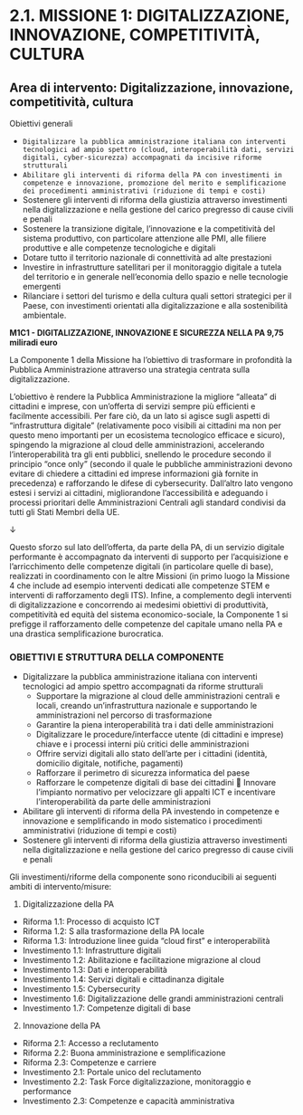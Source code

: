 # 2.1. MISSIONE 1: DIGITALIZZAZIONE, INNOVAZIONE, COMPETITIVITÀ, CULTURA

## Area di intervento: Digitalizzazione, innovazione, competitività, cultura

Obiettivi generali 

- `Digitalizzare la pubblica amministrazione italiana con interventi tecnologici ad ampio spettro (cloud, interoperabilità dati, servizi digitali, cyber-sicurezza) accompagnati da incisive riforme strutturali ` 
- `Abilitare gli interventi di riforma della PA con investimenti in competenze e innovazione, promozione del merito e semplificazione dei procedimenti amministrativi (riduzione di tempi e costi)` 
- Sostenere gli interventi di riforma della giustizia attraverso investimenti nella digitalizzazione e nella gestione del carico pregresso di cause civili e penali
- Sostenere la transizione digitale, l’innovazione e la competitività del sistema produttivo, con particolare attenzione alle PMI, alle filiere produttive e alle competenze tecnologiche e digitali 
- Dotare tutto il territorio nazionale di connettività ad alte prestazioni 
- Investire in infrastrutture satellitari per il monitoraggio digitale a tutela del territorio e in generale nell’economia dello spazio e nelle tecnologie emergenti 
- Rilanciare i settori del turismo e della cultura quali settori strategici per il Paese, con investimenti orientati alla digitalizzazione e alla sostenibilità ambientale.


**M1C1 - DIGITALIZZAZIONE, INNOVAZIONE E SICUREZZA NELLA PA 9,75 miliradi euro**

La Componente 1 della Missione ha l’obiettivo di trasformare in profondità la Pubblica Amministrazione attraverso una strategia centrata sulla digitalizzazione.

L’obiettivo è rendere la Pubblica Amministrazione la migliore “alleata” di cittadini e imprese, con un’offerta di servizi sempre più efficienti e facilmente accessibili. Per fare ciò, da un lato si agisce sugli aspetti di “infrastruttura digitale” (relativamente poco visibili ai cittadini ma non per questo meno importanti per un ecosistema tecnologico efficace e sicuro), spingendo la migrazione al cloud delle amministrazioni, accelerando l’interoperabilità tra gli enti pubblici, snellendo le procedure secondo il principio “once only” (secondo il quale le pubbliche amministrazioni devono evitare di chiedere a cittadini ed imprese informazioni già fornite in precedenza) e rafforzando le difese di cybersecurity. Dall’altro lato vengono estesi i servizi ai cittadini, migliorandone l’accessibilità e adeguando i processi prioritari delle Amministrazioni Centrali agli standard condivisi da tutti gli Stati Membri della UE.

↓

Questo sforzo sul lato dell’offerta, da parte della PA, di un servizio digitale performante è accompagnato da interventi di supporto per l’acquisizione e l’arricchimento delle competenze digitali (in particolare quelle di base), realizzati in coordinamento con le altre Missioni (in primo luogo la Missione 4 che include ad esempio interventi dedicati alle competenze STEM e interventi di rafforzamento degli ITS). Infine, a complemento degli interventi di digitalizzazione e concorrendo ai medesimi obiettivi di produttività, competitività ed equità del sistema economico-sociale, la Componente 1 si prefigge il rafforzamento delle competenze del capitale umano nella PA e una drastica semplificazione burocratica. 

### OBIETTIVI E STRUTTURA DELLA COMPONENTE

- Digitalizzare la pubblica amministrazione italiana con interventi tecnologici ad ampio spettro accompagnati da riforme strutturali 
  - Supportare la migrazione al cloud delle amministrazioni centrali e locali, creando un’infrastruttura nazionale e supportando le amministrazioni nel percorso di trasformazione 
  - Garantire la piena interoperabilità tra i dati delle amministrazioni 
  - Digitalizzare le procedure/interfacce utente (di cittadini e imprese) chiave e i processi interni più critici delle amministrazioni 
  - Offrire servizi digitali allo stato dell’arte per i cittadini (identità, domicilio digitale, notifiche, pagamenti) 
  - Rafforzare il perimetro di sicurezza informatica del paese 
  - Rafforzare le competenze digitali di base dei cittadini  Innovare l’impianto normativo per velocizzare gli appalti ICT e incentivare l’interoperabilità da parte delle amministrazioni 
- Abilitare gli interventi di riforma della PA investendo in competenze e innovazione e semplificando in modo sistematico i procedimenti amministrativi (riduzione di tempi e costi) 
- Sostenere gli interventi di riforma della giustizia attraverso investimenti nella digitalizzazione e nella gestione del carico pregresso di cause civili e penali

Gli investimenti/riforme della componente sono riconducibili ai seguenti ambiti di intervento/misure: 
1. Digitalizzazione della PA
  - Riforma 1.1: Processo di acquisto ICT 
  - Riforma 1.2: S alla trasformazione della PA locale 
  - Riforma 1.3: Introduzione linee guida “cloud first” e interoperabilità 
  - Investimento 1.1: Infrastrutture digitali 
  - Investimento 1.2: Abilitazione e facilitazione migrazione al cloud 
  - Investimento 1.3: Dati e interoperabilità 
  - Investimento 1.4: Servizi digitali e cittadinanza digitale 
  - Investimento 1.5: Cybersecurity 
  - Investimento 1.6: Digitalizzazione delle grandi amministrazioni centrali 
  - Investimento 1.7: Competenze digitali di base
2. Innovazione della PA
  - Riforma 2.1: Accesso a reclutamento 
  - Riforma 2.2: Buona amministrazione e semplificazione 
  - Riforma 2.3: Competenze e carriere
  - Investimento 2.1: Portale unico del reclutamento 
  - Investimento 2.2: Task Force digitalizzazione, monitoraggio e performance 
  - Investimento 2.3: Competenze e capacità amministrativa







